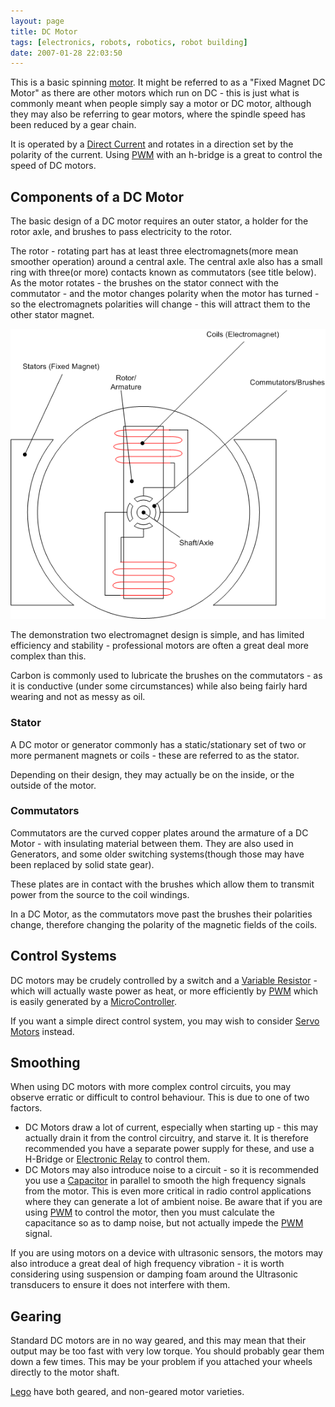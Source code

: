```yaml
---
layout: page
title: DC Motor
tags: [electronics, robots, robotics, robot building]
date: 2007-01-28 22:03:50
---
```

This is a basic spinning [motor](/wiki/motor.html "Motor"). It might be referred to as a "Fixed Magnet DC Motor" as there are other motors which run on DC - this is just what is commonly meant when people simply say a motor or DC motor, although they may also be referring to gear motors, where the spindle speed has been reduced by a gear chain.

It is operated by a [Direct Current](/wiki/direct_current.html "Direct Current") and rotates in a direction set by the polarity of the current. Using [PWM](/wiki/pwm) with an h-bridge is a great to control the speed of DC motors.

## Components of a DC Motor

The basic design of a DC motor requires an outer stator, a holder for the rotor axle, and brushes to pass electricity to the rotor.

The rotor - rotating part has at least three electromagnets(more mean smoother operation) around a central axle.  The central axle also has a small ring with three(or more) contacts known as commutators (see title below).  As the motor rotates - the brushes on the stator connect with the commutator - and the motor changes polarity when the motor has turned - so the electromagnets polarities will change - this will attract them to the other stator magnet.

<img class="img-responsive" src="/galleries/gallery-1-common-images/222-motorworkings.png"/>

The demonstration two electromagnet design is simple, and has limited efficiency and stability - professional motors are often a great deal more complex than this.

Carbon is commonly used to lubricate the brushes on the commutators - as it is conductive (under some circumstances) while also being fairly hard wearing and not as messy as oil.

### Stator

A DC motor or generator commonly has a static/stationary set of two or more permanent magnets or coils - these are referred to as the stator.

Depending on their design, they may actually be on the inside, or the outside of the motor.

### Commutators

Commutators are the curved copper plates around the armature of a DC Motor - with insulating material between them. They are also used in Generators, and some older switching systems(though those may have been replaced by solid state gear).

These plates are in contact with the brushes which allow them to transmit power from the source to the coil windings.

In a DC Motor, as the commutators move past the brushes their polarities change, therefore changing the polarity of the magnetic fields of the coils.

## Control Systems

DC motors may be crudely controlled by a switch and a <a href="/wiki/variable_resistor.html" title="A Resistor Which Can Be Controlled In Situ">Variable Resistor</a> - which will actually waste power as heat, or more efficiently by <a href="/wiki/pwm.html" title="Pulse Width Modulation">PWM</a> which is easily generated by a <a href="/wiki/microcontroller.html">MicroController</a>.

If you want a simple direct control system, you may wish to consider [Servo Motors](/wiki/servo_motor) instead.

## Smoothing

When using DC motors with more complex control circuits, you may observe erratic or difficult to control behaviour. This is due to one of two factors.

* DC Motors draw a lot of current, especially when starting up - this may actually drain it from the control circuitry, and starve it. It is therefore recommended you have a separate power supply for these, and use a H-Bridge or <a href="/wiki/electronic_relay.html" title="An electrically activated switch">Electronic Relay</a> to control them.
* DC Motors may also introduce noise to a circuit - so it is recommended you use a <a href="/wiki/capacitor.html" title="Capacitor">Capacitor</a> in parallel to smooth the high frequency signals from the motor. This is even more critical in radio control applications where they can generate a lot of ambient noise. Be aware that if you are using <a href="/wiki/pwm.html" title="Pulse Width Modulation">PWM</a> to control the motor, then you must calculate the capacitance so as to damp noise, but not actually impede the <a href="/wiki/pwm.html" title="Pulse Width Modulation">PWM</a> signal.

If you are using motors on a device with ultrasonic sensors, the motors may also introduce a great deal of high frequency vibration - it is worth considering using suspension or damping foam around the Ultrasonic transducers to ensure it does not interfere with them.

## Gearing

Standard DC motors are in no way geared, and this may mean that their output may be too fast with very low torque. You should probably gear them down a few times. This may be your problem if you attached your wheels directly to the motor shaft.

<a href="/wiki/lego.html" title="The best known construction toy">Lego</a> have both geared, and non-geared motor varieties.
